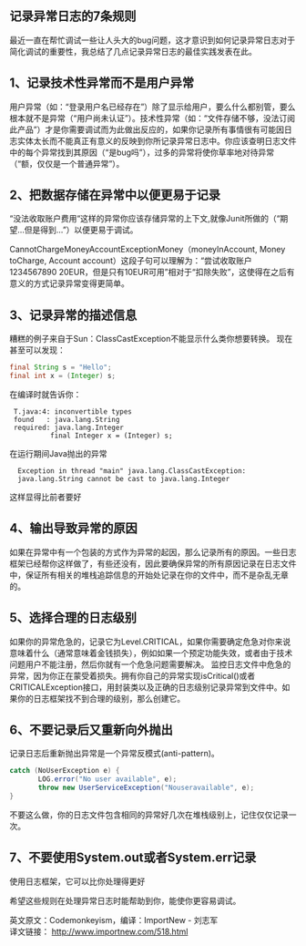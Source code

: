 记录异常日志的7条规则
------------------

最近一直在帮忙调试一些让人头大的bug问题，这才意识到如何记录异常日志对于简化调试的重要性，我总结了几点记录异常日志的最佳实践发表在此。

## 1、记录技术性异常而不是用户异常 

用户异常（如：“登录用户名已经存在”）除了显示给用户，要么什么都别管，要么根本就不是异常（“用户尚未认证”）。技术性异常（如：“文件存储不够，没法订阅此产品”）才是你需要调试而为此做出反应的，如果你记录所有事情很有可能因日志实体太长而不能真正有意义的反映到你所记录异常日志中。你应该查明日志文件中的每个异常找到其原因（“是bug吗”），过多的异常将使你草率地对待异常（“额，仅仅是一个普通异常”）。

## 2、把数据存储在异常中以便更易于记录

“没法收取账户费用“这样的异常你应该存储异常的上下文,就像Junit所做的（“期望…但是得到…”）以便更易于调试。

CannotChargeMoneyAccountExceptionMoney（moneyInAccount, Money toCharge, Account account）这段子句可以理解为：“尝试收取账户1234567890 20EUR，但是只有10EUR可用”相对于“扣除失败”，这使得在之后有意义的方式记录异常变得更简单。

## 3、记录异常的描述信息

糟糕的例子来自于Sun：ClassCastException不能显示什么类你想要转换。 现在甚至可以发现：   
```java
final String s = "Hello";
final int x = (Integer) s;
```  

在编译时就告诉你：  
```console 
 T.java:4: inconvertible types  
 found   : java.lang.String  
 required: java.lang.Integer  
          final Integer x = (Integer) s;  
```  

在运行期间Java抛出的异常
```console 
  Exception in thread "main" java.lang.ClassCastException:  
  java.lang.String cannot be cast to java.lang.Integer
``` 

这样显得比前者要好

## 4、输出导致异常的原因

如果在异常中有一个包装的方式作为异常的起因，那么记录所有的原因。一些日志框架已经帮你这样做了，有些还没有，因此要确保异常的所有原因记录在日志文件中，保证所有相关的堆栈追踪信息的开始处记录在你的文件中，而不是杂乱无章的。

## 5、选择合理的日志级别

如果你的异常危急的，记录它为Level.CRITICAL，如果你需要确定危急对你来说意味着什么（通常意味着金钱损失），例如如果一个预定功能失效，或者由于技术问题用户不能注册，然后你就有一个危急问题需要解决。 监控日志文件中危急的异常，因为你正在蒙受着损失。拥有你自己的异常实现isCritical()或者CRITICALException接口，用封装类以及正确的日志级别记录异常到文件中。如果你的日志框架找不到合理的级别，那么创建它。

## 6、不要记录后又重新向外抛出

记录日志后重新抛出异常是一个异常反模式(anti-pattern)。  
```java  
catch (NoUserException e) {
       LOG.error("No user available", e);
       throw new UserServiceException("Nouseravailable", e);
}
```
不要这么做，你的日志文件包含相同的异常好几次在堆栈级别上，记住仅仅记录一次。

## 7、不要使用System.out或者System.err记录

使用日志框架，它可以比你处理得更好

希望这些规则在处理异常日志时能帮助到你，能使你更容易调试。


英文原文：Codemonkeyism，编译：ImportNew - 刘志军  
译文链接： http://www.importnew.com/518.html